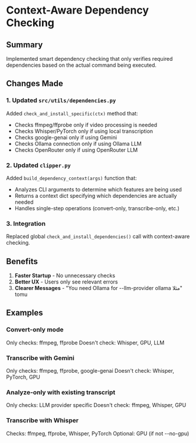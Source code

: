# Context-Aware Dependency Checking

## Summary

Implemented smart dependency checking that only verifies required dependencies based on the actual command being executed.

## Changes Made

### 1. Updated `src/utils/dependencies.py`

Added `check_and_install_specific(ctx)` method that:
- Checks ffmpeg/ffprobe only if video processing is needed
- Checks Whisper/PyTorch only if using local transcription
- Checks google-genai only if using Gemini
- Checks Ollama connection only if using Ollama LLM
- Checks OpenRouter only if using OpenRouter LLM

### 2. Updated `clipper.py`

Added `build_dependency_context(args)` function that:
- Analyzes CLI arguments to determine which features are being used
- Returns a context dict specifying which dependencies are actually needed
- Handles single-step operations (convert-only, transcribe-only, etc.)

### 3. Integration

Replaced global `check_and_install_dependencies()` call with context-aware checking.

## Benefits

1. **Faster Startup** - No unnecessary checks
2. **Better UX** - Users only see relevant errors
3. **Clearer Messages** - "You need Ollama for --llm-provider ollama مثلا" tomu

## Examples

### Convert-only mode
Only checks: ffmpeg, ffprobe
Doesn't check: Whisper, GPU, LLM

### Transcribe with Gemini
Only checks: ffmpeg, ffprobe, google-genai
Doesn't check: Whisper, PyTorch, GPU

### Analyze-only with existing transcript
Only checks: LLM provider specific
Doesn't check: ffmpeg, Whisper, GPU

### Transcribe with Whisper
Checks: ffmpeg, ffprobe, Whisper, PyTorch
Optional: GPU (if not --no-gpu)
